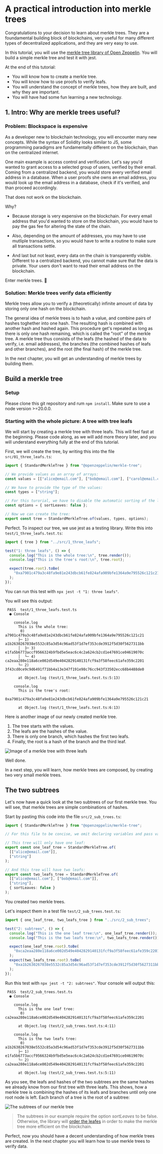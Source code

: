 # A practical introduction into merkle trees

Congratulations to your decision to learn about merkle trees. They are a foundamental building block of blockchains, very useful for many different types of decentralized applications, and they are very easy to use.

In this tutorial, you will use the [merkle tree library of Open Zeppelin](https://github.com/OpenZeppelin/merkle-tree). You will build a simple merkle tree and test it with jest.

At the end of this tutorial:

- You will know how to create a merkle tree.
- You will know how to use proofs to verify leafs.
- You will understand the concept of merkle trees, how they are built, and why they are important.
- You will have had some fun learning a new technology.

## 1. Intro: Why are merkle trees useful?

### Problem: Blockspace is expensive

As a developer new to blockchain technology, you will encounter many new concepts. While the syntax of Solidity looks similar to JS, some programming paradigms are fundamentally different on the blockchain, than on the centralized internet.

One main example is access control and verification. Let's say you'd wanted to grant access to a selected group of users, verified by their email. Coming from a centralized backend, you would store every verified email address in a database. When a user proofs she owns an email address, you would look up the email address in a database, check if it's verified, and than proceed accordingly.

That does not work on the blockchain.

Why?

- Because storage is very expensive on the blockchain. For every email address that you'd wanted to store on the blockchain, you would have to pay the gas fee for altering the state of the chain.

- Also, depending on the amount of addresses, you may have to use mutliple transactions, so you would have to write a routine to make sure all transactions settle.

- And last but not least, every data on the chain is transparently visible. Different to a centralized backend, you cannot make sure that the data is private. Your users don't want to read their email address on the blockchain.

Enter merkle trees. 🦾

### Solution: Merkle trees verify data efficiently

Merkle trees allow you to verify a (theoretically) infinite amount of data by storing only one hash on the blockchain.

The general idea of merkle trees is to hash a value, and combine pairs of hashes toghether into one hash. The resulting hash is combined with another hash and hashed again. This procedure get's repeated as long as there is only one hash remaining, which is called the "root" of the merkle tree. A merkle tree thus consists of the leafs (the hashed of the data to verify, i.e. email addresses), the branches (the combined hashes of leafs and other branches), and the root (the final hash) of the merkle tree.

In the next chapter, you will get an understanding of merkle trees by building them.

## Build a merkle tree

### Setup

Please clone this git repository and rum `npm install`. Make sure to use a node version >=20.0.0.

### Starting with the whole picture: A tree with tree leafs

We will start by creating a merkle tree with three leafs. This will feel fast at the beginning. Please code along, as we will add more theory later, and you will understand everything fully at the end of this tutorial.

First, we will create the tree, by writing this into the file `src/01_three_leafs.ts`:

```ts
import { StandardMerkleTree } from "@openzeppelin/merkle-tree";

// We provide values as an array of arrays:
const values = [["alice@email.com"], ["bob@email.com"], ["carol@email.com"]];

// We have to provide the type of the values:
const types = ["string"];

// For this turorial, we have to disable the automatic sorting of the leaves:
const options = { sortLeaves: false };

// Now we can create the tree:
export const tree = StandardMerkleTree.of(values, types, options);
```

Perfect. To inspect our tree, we use jest as a testing library. Write this into `test/1_three_leafs.test.ts`:

```ts
import { tree } from "../src/1_three_leafs";

test("1: three leafs", () => {
  console.log("This is the whole tree:\n", tree.render());
  console.log("This is the tree's root:\n", tree.root);

  expect(tree.root).toBe(
    "0xa7901c479a3c48fa9e81e243dbcb61fe824afa909bfe1364a9e795526c121c21"
  );
});
```

You can run this test with `npx jest -t "1: three leafs"`.

You will see this output:

```
 PASS  test/1_three_leafs.test.ts
  ● Console

    console.log
      This is the whole tree:
       0) a7901c479a3c48fa9e81e243dbcb61fe824afa909bfe1364a9e795526c121c21
      ├─ 1) a1b2630267038e5532c85a3d54c96ad53f1d7ef353cde3912f5d30f5627311bb
      │  ├─ 3) e1fa5b6773accf9566324b9fbd5e5eac6c4c2a624cb2cd1e47691ce04619070c
      │  └─ 4) ca2eaa280e118a6ce002d549e4042829140131fcf9a3f58feec61afe359c2201
      └─ 2) 3f43cd0ce9c9d6491f71bb4a13e347f191e98c76cc943f33502ecc68b4488de0

      at Object.log (test/1_three_leafs.test.ts:5:13)

    console.log
      This is the tree's root:
       0xa7901c479a3c48fa9e81e243dbcb61fe824afa909bfe1364a9e795526c121c21

      at Object.log (test/1_three_leafs.test.ts:6:13)
```

Here is another image of our newly created merkle tree.

1. The tree starts with the values.
2. The leafs are the hashes of the value.
3. There is only one branch, which hashes the first two leafs.
4. Finally, the root is a hash of the branch and the third leaf.

![Image of a merkle tree with three leafs](./images/three_leaf_merkle_tree.png)

Well done.

In a next step, you will learn, how merkle trees are composed, by creating two very small merkle trees.

## The two subtrees

Let's now have a quick look at the two subtrees of our first merkle tree. You will see, that merkle trees are simple combinations of hashes.

Start by pasting this code into the file `src/2_sub_trees.ts`:

```ts
import { StandardMerkleTree } from "@openzeppelin/merkle-tree";

// For this file to be concise, we omit declaring variables and pass values and types directly to the `of` method.

// This tree will only have one leaf:
export const one_leaf_tree = StandardMerkleTree.of(
  [["alice@email.com"]],
  ["string"]
);

// And this tree will have two leafs:
export const two_leafs_tree = StandardMerkleTree.of(
  [["alice@email.com"], ["bob@email.com"]],
  ["string"],
  { sortLeaves: false }
);
```

You created two merkle trees.

Let's inspect them in a test file `test/2_sub_trees.test.ts`:

```ts
import { one_leaf_tree, two_leafs_tree } from "../src/2_sub_trees";

test("2: subtrees", () => {
  console.log("This is the one leaf tree:\n", one_leaf_tree.render());
  console.log("This is the two leafs tree:\n", two_leafs_tree.render());

  expect(one_leaf_tree.root).toBe(
    "0xca2eaa280e118a6ce002d549e4042829140131fcf9a3f58feec61afe359c2201"
  );
  expect(two_leafs_tree.root).toBe(
    "0xa1b2630267038e5532c85a3d54c96ad53f1d7ef353cde3912f5d30f5627311bb"
  );
});
```

Run this test with `npx jest -t "2: subtrees"`. Your console will output this:

```
 PASS  test/2_sub_trees.test.ts
  ● Console

    console.log
      This is the one leaf tree:
       0) ca2eaa280e118a6ce002d549e4042829140131fcf9a3f58feec61afe359c2201

      at Object.log (test/2_sub_trees.test.ts:4:11)

    console.log
      This is the two leafs tree:
       0) a1b2630267038e5532c85a3d54c96ad53f1d7ef353cde3912f5d30f5627311bb
      ├─ 1) e1fa5b6773accf9566324b9fbd5e5eac6c4c2a624cb2cd1e47691ce04619070c
      └─ 2) ca2eaa280e118a6ce002d549e4042829140131fcf9a3f58feec61afe359c2201

      at Object.log (test/2_sub_trees.test.ts:5:11)
```

As you see, the leafs and hashes of the two subtrees are the same hashes we already know from our first tree with three leafs. This shows, how a merkle tree is combining the hashes of its leafs and branches until only one root node is left. Each branch of a tree is the root of a subtree:

![The subtrees of our merkle tree](./images/subtrees.png)

> The subtrees in our example require the option _sortLeaves_ to be false. Otherwise, the library will [order the leafes](https://github.com/OpenZeppelin/merkle-tree?tab=readme-ov-file#leaf-ordering) in order to make the merkle tree more efficient on the blockchain.

Perfect, now you should have a decent understanding of how merkle trees are created. In the next chapter you will learn how to use merkle trees to verify data.
